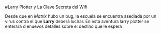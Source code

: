 #Larry Plotter y La Clave Secreta del Wifi

Desde que en *Matrix* hubo un bug, la escuela se encuentra asediada por un virus contra el que **Larry** deberá luchar.
En esta aventura larry plotter se enterara d enuevos detalles sobre el destino que le espera